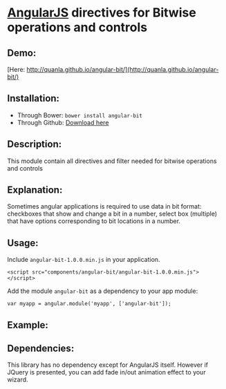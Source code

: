 # [AngularJS](http://angularjs.org) directives for Bitwise operations and controls

## Demo:

[Here: http://quanla.github.io/angular-bit/](http://quanla.github.io/angular-bit/)

## Installation:

 - Through Bower: `bower install angular-bit`
 - Through Github: [Download here](http://quanla.github.io/angular-bit/bit/angular-bit-1.0.0.min.js)

## Description:
This module contain all directives and filter needed for bitwise operations and controls

## Explanation:

Sometimes angular applications is required to use data in bit format: checkboxes that show and change a bit in a number, select box (multiple) that have options corresponding to bit locations in a number. 


## Usage:

Include `angular-bit-1.0.0.min.js` in your application.

    <script src="components/angular-bit/angular-bit-1.0.0.min.js"></script>

Add the module `angular-bit` as a dependency to your app module:

    var myapp = angular.module('myapp', ['angular-bit']);


## Example:


## Dependencies:

This library has no dependency except for AngularJS itself. However if JQuery is presented, you can add fade in/out animation effect to your wizard.
